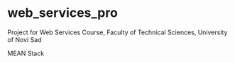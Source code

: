 # web_services_pro
Project for Web Services Course, Faculty of Technical Sciences, University of Novi Sad

MEAN Stack


